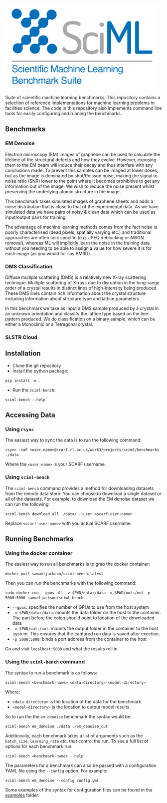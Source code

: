 ![sciml-benchmark-logo](img/logo.png "title-1")

Suite of scientific machine learning benchmarks. This repository contains a 
selection of reference implementations for machine learning problems in 
facilities science. The code in this repository also implements command line 
tools for easily configuring and running the benchmarks.

## Benchmarks


### EM Denoise
Electron microscopy (EM) images of graphene can be used to calculate the
lifetime of the structural defects and how they evolve. However, exposing them
to the EM beam will induce their decay and thus interfere with any conclusions
made. To prevent this samples can be imaged at lower doses, but as the image is
dominated by shot/Poisson noise, making the signal to noise ratio (SNR) lower to
the point where it becomes prohibitive to get any information out of the image.
We wish to reduce the noise present whilst preserving the underlying atomic
structure in the image. 

This benchmark takes simulated images of graphene sheets and adds a noise
distribution that is close to that of the experimental data. As we have
simulated data we have pairs of noisy & clean data which can be used as
input/output pairs for training.

The advantage of machine learning methods comes from the fact noise is poorly
characterised (dead pixels, spatially varying etc.) and traditional approaches
are often task specific (e.g. JPEQ deblocking or AWGN removal), whereas ML will
implicitly learn the noise in the training data without you needing to be able
to assign a value for how severe it is for each image (as you would for say
BM3D).

### DMS Classification
Diffuse multiple scattering (DMS) is a relatively new X-ray scattering technique. 
Multiple scattering of X-rays due to disruption in the long-range order of a 
crystal results in distinct lines of high-intensity being produced. These DMS 
lines contain rich information about the crystal structure including information 
about structure type and lattice parameters.

In this benchmark we take as input a DMS sample produced by a crystal in an 
unknown orientation and classify the lattice type based on the line pattern 
produced. We do classification on a binary sample, which can be either a 
Monoclinic or a Tetragonal crystal.

### SLSTR Cloud

## Installation

 - Clone the git repository
 - Install the python package:

```
pip install -e .
```

 - Run the `sciml-bench`:

```
sciml-bench --help
```

## Accessing Data
### Using `rsync`

The easiest way to sync the data is to run the following command:
```
rsync -vaP <user-name>@scarf.rl.ac.uk/work3/projects/sciml/benchmarks ./data
```

Where the `<user-name>` is your SCARF username.


### Using `sciml-bench`
The `sciml-bench` command provides a method for downloading datasets from the 
remote data store. You can choose to download a single dataset or all of the 
datasets. For example, to download the EM denoise dataset we can run the following:

```
sciml-bench download all ./data/ --user <scarf-user-name>
```

Replace `<scarf-user-name>` with you actual SCARF username.

## Running Benchmarks

### Using the docker container
The easiest way to run all benchmarks is to grab the docker container:

```
docker pull samueljackson/sciml-bench:latest
```

Then you can run the benchmarks with the following command:
```
sudo docker run --gpus all -v $PWD/data:/data -v $PWD/out:/out -p 5000:5000 samueljackson/sciml_bench
```

 - `--gpus`: specifies the number of GPUs to use from the host system
 - `-v $PWD/data:/data`: mounts the data folder on the host to the container. The part before the colon should point to location of the downloaded data
 - `-v $PWD/out:/out`:  mounts the output folder in the container to the host system. This ensures that the captured run data is saved after exection.
 - `-p 5000:5000`: binds a port address from the container to the host

 
Go and visit `localhost:5000` and what the results roll in.


### Using the `sciml-bench` command 
The syntax to run a benchmark is as follows:

```
sciml-bench <benchmark-name> <data-directory> <model-directory>
```
Where:
 - `<data-directory>` is the location of the data for the benchmark
 - `<model-directory>` is the location to output model results

So to run the the `em_denoise` benchmark the syntax would be:

```
sciml-bench em_denoise ./data ./em_denoise_out 
```

Additionally, each benchmark takes a list of arguments such as the `batch_size`,
`learning_rate` etc. that control the run. To see a full list of options for each
benchmark run:

```
sciml-bench <benchmark-name> --help
```

The parameters for a benchmark can also be passed with a configuration YAML file 
using the `--config` option. For example:

```
sciml-bench em_denoise --config config.yml
```

Some examples of the syntax for configuration files can be found in the 
[examples](examples) folder.